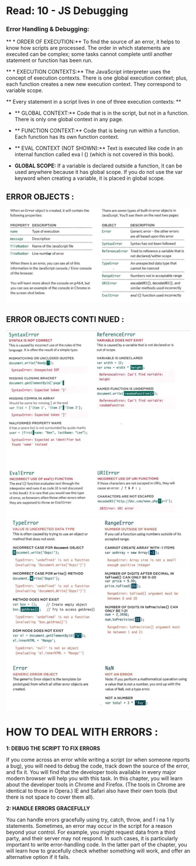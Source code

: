 # Read: 10 - JS Debugging

### Error Handling & Debugging:

** * ORDER OF EXECUTION:**
To find the source of an error, it helps to know how scripts are processed.
The order in which statements are executed can be complex; some tasks
cannot complete until another statement or function has been run.



** * EXECUTION CONTEXTS:**
The JavaScript interpreter uses the concept of execution contexts.
There is one global execution context; plus, each function creates a new
new execution context. They correspond to variable scope. 



** Every statement in a script lives in one of three
execution contexts: **

- ** GLOBAL CONTEXT:**
Code that is in the script, but not in a function.
There is only one global context in any page.


- ** FUNCTION CONTEXT:**
Code that is being run within a function.
Each function has its own function context. 

- ** EVAL CONTEXT (NOT SHOWN):**
Text is executed like code in an internal function
called eva l {) (which is not covered in this book). 

-  **GLOBAL SCOPE:**
If a variable is declared outside a function, it can
be used anywhere because it has global scope.
If you do not use the var keyword when creating
a variable, it is placed in global scope. 


## ERROR OBJECTS :

![errors](e1.PNG)


## ERROR OBJECTS CONTI NUED :
![errors](e2.PNG)
![errors](e3.PNG)



# HOW TO DEAL WITH ERRORS :
 **1: DEBUG THE SCRIPT TO FIX ERRORS**

If you come across an error while writing a script
(or when someone reports a bug), you will need to
debug the code, track down the source of the error,
and fix it.
You will find that the developer tools available in
every major modern browser will help you with
this task. In this chapter, you will learn about the
developer tools in Chrome and Firefox. (The tools in
Chrome are identical to those in Opera.)
IE and Safari also have their own tools (but there is
not space to cover them all). 


**2: HANDLE ERRORS GRACEFULLY**

You can handle errors gracefully using try, catch,
throw, and f i na 1 ly statements.
Sometimes, an error may occur in the script for a
reason beyond your control. For example, you might
request data from a third party, and their server
may not respond. In such cases, it is particularly
important to write error-handling code.
In the latter part of the chapter, you will learn how to
gracefully check whether something will work, and
offer an alternative option if it fails.